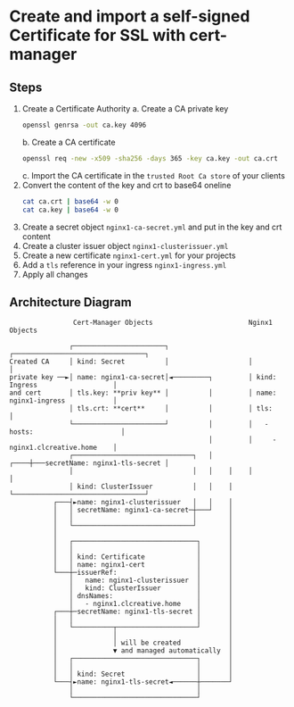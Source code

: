 # Create and import a self-signed Certificate for SSL with cert-manager

## Steps

1. Create a Certificate Authority
    a. Create a CA private key
    ```bash
    openssl genrsa -out ca.key 4096
    ```
    b. Create a CA certificate
    ```bash
    openssl req -new -x509 -sha256 -days 365 -key ca.key -out ca.crt
    ```
    c. Import the CA certificate in the `trusted Root Ca store` of your clients
2. Convert the content of the key and crt to base64 oneline
    ```bash
    cat ca.crt | base64 -w 0
    cat ca.key | base64 -w 0
    ```
3. Create a secret object `nginx1-ca-secret.yml` and put in the key and crt content
4. Create a cluster issuer object `nginx1-clusterissuer.yml`
5. Create a new certificate `nginx1-cert.yml` for your projects
6. Add a `tls` reference in your ingress `nginx1-ingress.yml`
7. Apply all changes

## Architecture Diagram

```
                Cert-Manager Objects                        Nginx1 Objects

               ┌───────────────────────┐                    ┌─────────────────────────────────┐
Created CA     │ kind: Secret          │                    │                                 │
private key ──►│ name: nginx1-ca-secret│◄─────────┐         │ kind: Ingress                   │
and cert       │ tls.key: **priv key** │          │         │ name: nginx1-ingress            │
               │ tls.crt: **cert**     │          │         │ tls:                            │
               └───────────────────────┘          │         │   - hosts:                      │
                                                  │         │     - nginx1.clcreative.home    │
               ┌──────────────────────────────┐   │    ┌────┼───secretName: nginx1-tls-secret │
               │                              │   │    │    │                                 │
               │ kind: ClusterIssuer          │   │    │    └─────────────────────────────────┘
           ┌───┤►name: nginx1-clusterissuer   │   │    │
           │   │ secretName: nginx1-ca-secret─┼───┘    │
           │   │                              │        │
           │   └──────────────────────────────┘        │
           │                                           │
           │   ┌───────────────────────────────┐       │
           │   │                               │       │
           │   │ kind: Certificate             │       │
           │   │ name: nginx1-cert             │       │
           └───┼─issuerRef:                    │       │
               │   name: nginx1-clusterissuer  │       │
               │   kind: ClusterIssuer         │       │
               │ dnsNames:                     │       │
               │   - nginx1.clcreative.home    │       │
           ┌───┼─secretName: nginx1-tls-secret │       │
           │   │                               │       │
           │   └──────────┬────────────────────┘       │
           │              │                            │
           │              │ will be created            │
           │              ▼ and managed automatically  │
           │   ┌───────────────────────────────┐       │
           │   │                               │       │
           │   │ kind: Secret                  │       │
           └───┤►name: nginx1-tls-secret◄──────┼───────┘
               │                               │
               └───────────────────────────────┘
```